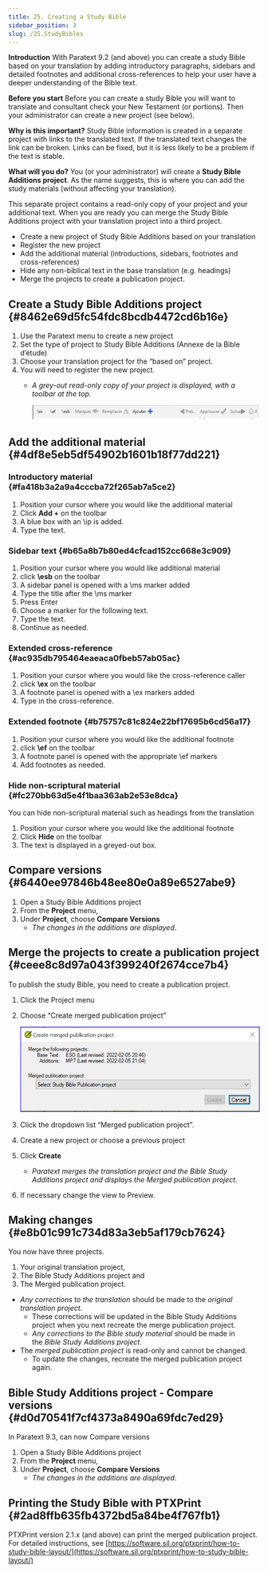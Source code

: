 ```yaml
---
title: 25. Creating a Study Bible
sidebar_position: 3
slug: /25.StudyBibles
---
```




**Introduction**
With Paratext 9.2 (and above) you can create a study Bible based on your translation by adding introductory paragraphs, sidebars and detailed footnotes and additional cross-references to help your user have a deeper understanding of the Bible text.


**Before you start**
Before you can create a study Bible you will want to translate and consultant check your New Testament (or portions). Then your administrator can create a new project (see below).


**Why is this important?**
Study Bible information is created in a separate project with links to the translated text. If the translated text changes the link can be broken. Links can be fixed, but it is less likely to be a problem if the text is stable.


**What will you do?**
You (or your administrator) will create a **Study Bible Additions project**. As the name suggests, this is where you can add the study materials (without affecting your translation).


This separate project contains a read-only copy of your project and your additional text. When you are ready you can merge the Study Bible Additions project with your translation project into a third project.

- Create a new project of Study Bible Additions based on your translation
- Register the new project
- Add the additional material (introductions, sidebars, footnotes and cross-references)
- Hide any non-biblical text in the base translation (e.g. headings)
- Merge the projects to create a publication project.

## Create a Study Bible Additions project {#8462e69d5fc54fdc8bcdb4472cd6b16e}

1. Use the Paratext menu to create a new project
1. Set the type of project to Study Bible Additions (Annexe de la Bible d’étude)
1. Choose your translation project for the “based on” project.
1. You will need to register the new project.
	- _A grey-out read-only copy of your project is displayed, with a toolbar at the top._

		![](./531490834.png)


## Add the additional material {#4df8e5eb5df54902b1601b18f77dd221}


### Introductory material {#fa418b3a2a9a4cccba72f265ab7a5ce2}

1. Position your cursor where you would like the additional material
1. Click **Add +** on the toolbar
1. A blue box with an \ip is added.
1. Type the text.

### Sidebar text {#b65a8b7b80ed4cfcad152cc668e3c909}

1. Position your cursor where you would like additional material
1. click **\esb** on the toolbar
1. A sidebar panel is opened with a \ms marker added
1. Type the title after the \ms marker
1. Press Enter
1. Choose a marker for the following text.
1. Type the text.
1. Continue as needed.

### Extended cross-reference {#ac935db795464eaeaca0fbeb57ab05ac}

1. Position your cursor where you would like the cross-reference caller
1. click **\ex** on the toolbar
1. A footnote panel is opened with a \ex markers added
1. Type in the cross-reference.

### Extended footnote {#b75757c81c824e22bf17695b6cd56a17}

1. Position your cursor where you would like the additional footnote
1. click **\ef** on the toolbar
1. A footnote panel is opened with the appropriate \ef markers
1. Add footnotes as needed.

### Hide non-scriptural material {#fc270bb63d5e4f1baa363ab2e53e8dca}


You can hide non-scriptural material such as headings from the translation

1. Position your cursor where you would like the additional footnote
1. Click **Hide** on the toolbar
1. The text is displayed in a greyed-out box.

## Compare versions {#6440ee97846b48ee80e0a89e6527abe9}

1. Open a Study Bible Additions project
1. From the **Project** menu,
1. Under **Project**, choose **Compare Versions**
	- _The changes in the additions are displayed_.

## Merge the projects to create a publication project {#ceee8c8d97a043f399240f2674cce7b4}


To publish the study Bible, you need to create a publication project.

1. Click the Project menu
1. Choose “Create merged publication project”

	![](./643688557.png)

1. Click the dropdown list “Merged publication project”.
1. Create a new project or choose a previous project
1. Click **Create**
	- _Paratext merges the translation project and the Bible Study Additions project and displays the Merged publication project._
1. If necessary change the view to Preview.

## Making changes {#e8b01c991c734d83a3eb5af179cb7624}


You now have three projects.

1. Your original translation project,
1. The Bible Study Additions project and
1. The Merged publication project.
- _Any corrections to the translation_ should be made to the _original translation project_.
	- These corrections will be updated in the Bible Study Additions project when you next recreate the merge publication project.
	- _Any corrections to the Bible study material_ should be made in the _Bible Study Additions project_.
- The _merged publication project_ is read-only and cannot be changed.
	- To update the changes, recreate the merged publication project again.

## Bible Study Additions project - Compare versions {#d0d70541f7cf4373a8490a69fdc7ed29}


In Paratext 9.3, can now Compare versions

1. Open a Study Bible Additions project
1. From the **Project** menu,
1. Under **Project**, choose **Compare Versions**
	- _The changes in the additions are displayed_.

## Printing the Study Bible with PTXPrint {#2ad8ffb635fb4372bd5a84be4f767fb1}


PTXPrint version 2.1.x (and above) can print the merged publication project. For detailed instructions, see [https://software.sil.org/ptxprint/how-to-study-bible-layout/](https://software.sil.org/ptxprint/how-to-study-bible-layout/)

